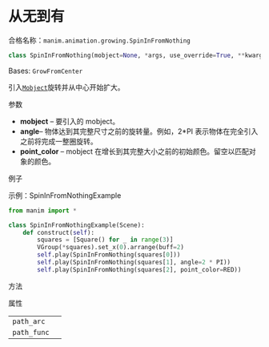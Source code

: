 # 从无到有

合格名称：`manim.animation.growing.SpinInFromNothing`

```py
class SpinInFromNothing(mobject=None, *args, use_override=True, **kwargs)
```

Bases: `GrowFromCenter`

引入[`Mobject`]()旋转并从中心开始扩大。

参数

- **mobject** – 要引入的 mobject。
- **angle**– 物体达到其完整尺寸之前的旋转量。例如，2\*PI 表示物体在完全引入之前将完成一整圈旋转。
- **point_color** – mobject 在增长到其完整大小之前的初始颜色。留空以匹配对象的颜色。


例子

示例：SpinInFromNothingExample 

```py
from manim import *

class SpinInFromNothingExample(Scene):
    def construct(self):
        squares = [Square() for _ in range(3)]
        VGroup(*squares).set_x(0).arrange(buff=2)
        self.play(SpinInFromNothing(squares[0]))
        self.play(SpinInFromNothing(squares[1], angle=2 * PI))
        self.play(SpinInFromNothing(squares[2], point_color=RED))
```

方法

属性

|||
|-|-|
`path_arc`|
`path_func`|
